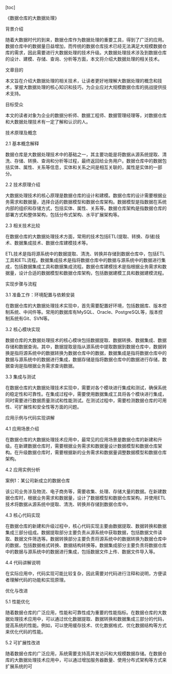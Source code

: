 
[toc]                    
                
                
《数据仓库的大数据处理》

背景介绍

随着大数据时代的到来，数据仓库作为数据处理的重要工具，得到了广泛的应用。数据仓库中的数据量日益增加，而传统的数据仓库技术已经无法满足大规模数据仓库的需求，因此需要进行大数据处理的技术升级。大数据处理技术涉及到数据仓库的设计、建模、存储、查询、分析等方面，本文将介绍大数据处理的相关技术。

文章目的

本文旨在介绍大数据处理的相关技术，让读者更好地理解大数据处理的概念和技术，掌握大数据处理的核心知识和技巧，为企业应对大规模数据仓库的挑战提供技术支持。

目标受众

本文的读者对象为企业的数据分析师、数据工程师、数据管理经理等，对数据仓库和大数据处理技术有一定了解和认识的人。

技术原理及概念

2.1 基本概念解释

数据仓库是大数据处理技术中的基础之一，其主要功能是将数据从源系统提取、清洗、存储、转换、查询和分析等过程，最终返回给业务用户。数据仓库中的数据包括实体、属性、关系等信息，实体和关系之间是相互关联的，属性是实体的一部分。

2.2 技术原理介绍

大数据处理技术的核心原理是数据仓库的设计和建模。数据仓库的设计需要根据业务需求和数据量，选择合适的数据模型和数据仓库架构。数据模型是指数据在系统内部的组织和存储方式，包括实体、属性、关系等。数据仓库架构是指数据仓库的部署方式和整体架构，包括分布式架构、水平扩展架构等。

2.3 相关技术比较

在数据仓库的大数据处理技术方面，常用的技术包括ETL(提取、转换、存储)技术、数据集成技术、数据仓库建模技术等。

ETL技术是指将源系统中的数据提取、清洗、转换并存储到数据仓库中，包括ETL工具和ETL流程。数据集成技术是指将数据仓库中的数据与源系统中的数据进行集成，包括数据集成工具和数据集成流程。数据仓库建模技术是指根据业务需求和数据量，设计合适的数据模型和数据仓库架构，包括数据建模工具和数据建模流程。

实现步骤与流程

3.1 准备工作：环境配置与依赖安装

在数据仓库的大数据处理技术实现中，首先需要配置好环境，包括数据库、版本控制系统、中间件等。常用的数据库有MySQL、Oracle、PostgreSQL等，版本控制系统有Git、SVN等。

3.2 核心模块实现

数据仓库的大数据处理技术的核心模块包括数据提取、数据转换、数据集成、数据存储和数据查询。其中，数据提取是指从源系统中提取数据到数据仓库中，数据转换是指将源系统中的数据转换为数据仓库中的数据，数据集成是指将数据仓库中的数据与源系统中的数据进行集成，数据存储是指将数据仓库中的数据进行存储，数据查询是指根据业务需求查询数据。

3.3 集成与测试

在数据仓库的大数据处理技术实现中，需要对各个模块进行集成和测试，确保系统的稳定性和可靠性。在集成过程中，需要使用数据集成工具将各个模块进行集成，同时需要进行数据质量测试和性能测试。在测试过程中，需要检测数据仓库的可用性、可扩展性和安全性等方面的问题。

应用示例与代码实现讲解

4.1 应用场景介绍

在数据仓库的大数据处理技术应用中，最常见的应用场景是数据仓库的新建和升级。在新建数据仓库时，需要根据业务需求和数据量设计数据模型和数据仓库架构。在升级数据仓库时，需要根据新的业务需求和数据量调整数据模型和数据仓库架构。

4.2 应用实例分析

案例1：某公司新成立的数据仓库

该公司业务涉及物流、电子商务等，需要收集、处理、存储大量的数据。在新建数据仓库时，根据业务需求和数据量，设计了数据模型和数据仓库架构，并使用ETL技术将数据从源系统中提取、清洗、转换并存储到数据仓库中。

4.3 核心代码实现

在数据仓库的新建和升级过程中，核心代码实现主要由数据提取、数据转换和数据集成三部分组成。数据提取部分主要负责从源系统中获取数据，包括数据文件读取、数据文件筛选等。数据转换部分主要负责将源系统中的数据转换为数据仓库中的数据，包括数据格式转换、数据结构转换等。数据集成部分主要负责将数据仓库中的数据与源系统中的数据进行集成，包括数据文件上传、数据文件导入等。

4.4 代码讲解说明

在实际应用中，代码实现可能比较复杂，因此需要对代码进行注释和说明，方便读者理解代码的功能和实现原理。

优化与改进

5.1 性能优化

随着数据仓库的广泛应用，性能和可靠性成为重要的性能指标。在数据仓库的大数据处理技术应用中，可以通过优化数据提取、数据转换和数据集成三部分的代码，提高系统的性能。例如，可以使用缓存技术、优化数据格式、优化数据结构等方式来优化代码的性能。

5.2 可扩展性改进

随着数据仓库的广泛应用，系统需要支持高并发访问和大规模数据存储。在数据仓库的大数据处理技术应用中，可以通过增加服务器数量、使用分布式架构等方式来扩展系统的可

